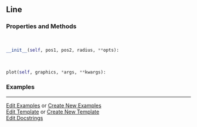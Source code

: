 ## <a id="McUtils.Plots.Primitives.Line">Line</a>


### Properties and Methods
<a id="McUtils.Plots.Primitives.Line.__init__" class="docs-object-method">&nbsp;</a>
```python
__init__(self, pos1, pos2, radius, **opts): 
```

<a id="McUtils.Plots.Primitives.Line.plot" class="docs-object-method">&nbsp;</a>
```python
plot(self, graphics, *args, **kwargs): 
```

### Examples


___

[Edit Examples](https://github.com/McCoyGroup/References/edit/gh-pages/Documentation/examples/McUtils/Plots/Primitives/Line.md) or 
[Create New Examples](https://github.com/McCoyGroup/References/new/gh-pages/?filename=Documentation/examples/McUtils/Plots/Primitives/Line.md) <br/>
[Edit Template](https://github.com/McCoyGroup/References/edit/gh-pages/Documentation/templates/McUtils/Plots/Primitives/Line.md) or 
[Create New Template](https://github.com/McCoyGroup/References/new/gh-pages/?filename=Documentation/templates/McUtils/Plots/Primitives/Line.md) <br/>
[Edit Docstrings](https://github.com/McCoyGroup/McUtils/edit/master/Plots/Primitives.py?message=Update%20Docs)